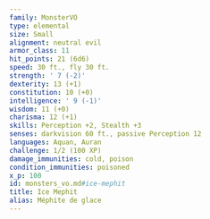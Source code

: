 ```yaml
---
family: MonsterVO
type: elemental
size: Small
alignment: neutral evil
armor_class: 11
hit_points: 21 (6d6)
speed: 30 ft., fly 30 ft.
strength: ' 7 (-2)'
dexterity: 13 (+1)
constitution: 10 (+0)
intelligence: ' 9 (-1)'
wisdom: 11 (+0)
charisma: 12 (+1)
skills: Perception +2, Stealth +3
senses: darkvision 60 ft., passive Perception 12
languages: Aquan, Auran
challenge: 1/2 (100 XP)
damage_immunities: cold, poison
condition_immunities: poisoned
x_p: 100
id: monsters_vo.md#ice-mephit
title: Ice Mephit
alias: Méphite de glace
---
```


